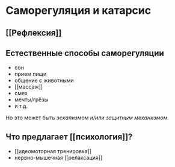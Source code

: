 # Саморегуляция и катарсис

## [[Рефлексия]]

## Естественные способы саморегуляции

- сон
- прием пищи
- общение с животными
- [[массаж]]
- смех
- мечты/грёзы
- и т.д.

Но это может быть _эскапизмом и/или защитным механизмом._

## Что предлагает [[психология]]?

- [[идеомоторная тренировка]]
- нервно-мышечная [[релаксация]]